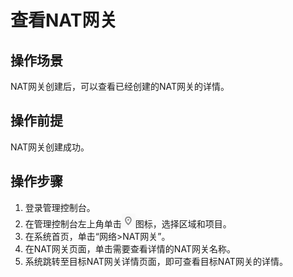 # 查看NAT网关<a name="ZH-CN_TOPIC_0127489523"></a>

## 操作场景<a name="section5439700611149"></a>

NAT网关创建后，可以查看已经创建的NAT网关的详情。

## 操作前提<a name="section24081145174428"></a>

NAT网关创建成功。

## 操作步骤<a name="section1079812442237"></a>

1.  登录管理控制台。
2.  在管理控制台左上角单击![](figures/icon_location.png)图标，选择区域和项目。
3.  在系统首页，单击“网络\>NAT网关”。
4.  在NAT网关页面，单击需要查看详情的NAT网关名称。
5.  系统跳转至目标NAT网关详情页面，即可查看目标NAT网关的详情。

